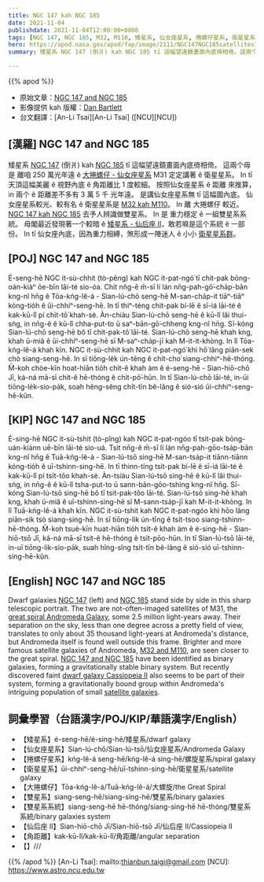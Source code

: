 ```yaml
---
title: NGC 147 kah NGC 185
date: 2021-11-04
publishdate: 2021-11-04T12:00:00+0800
tags: [NGC 147, NGC 185, M32, M110, 矮星系, 仙女座星系, 捲螺仔星系, 衛星星系, 大捲螺仔, 雙星系, 雙星系系統, 仙后座 II]
hero: https://apod.nasa.gov/apod/fap/image/2111/NGC147NGC185satellites1024.jpg
summary: 矮星系 NGC 147 (倒爿) kah NGC 185 tī 這幅望遠鏡畫面內底徛相倚。這兩个毋是 離咱有 250 萬光年遠 ê 大捲螺仔 - 仙女座星系 M31 定定講著 ê 衛星星系。

---
```


{{% apod %}}

- 原始文章：[NGC 147 and NGC 185](https://apod.nasa.gov/apod/ap211104.html)
- 影像提供 kah 版權：[Dan Bartlett](mailto:h2ologg@gmail.com)
- 台文翻譯：[An-Li Tsai][An-Li Tsai] ([NCU][NCU])

## [漢羅] NGC 147 and NGC 185
矮星系 [NGC 147][NGC 147] (倒爿) kah [NGC 185][NGC 185] tī 這幅望遠鏡畫面內底徛相倚。
這兩个毋是 離咱 250 萬光年遠 ê [大捲螺仔 - 仙女座星系][great spiral Andromeda Galaxy] M31 定定講著 ê 衛星星系。
In tī 天頂這幅美麗 ê 視野內底 ê 角距離比 1 度較細。
按照仙女座星系 ê 距離 來推算，in 兩个 ê 距離差不多有 3 萬 5 千 光年遠。
是講仙女座星系無 tī 這幅圖內底。
仙女座星系較光、較有名 ê 衛星星系是 [M32 kah M110][M32 and M110]。
In 離 大捲螺仔 較近。
[NGC 147 kah NGC 185][NGC 147 and NGC 185] 去予人辨識做雙星系。
In 是 重力穩定 ê 一組雙星系系統。
毋閣最近發現著一个較暗 ê [矮星系 - 仙后座 II][dwarf galaxy Cassiopeia II]，敢若嘛是這个系統 ê 一部份。
In tī 仙女座內底，因為重力相縛，煞形成一陣迷人 ê 小小 [衛星星系群][satellite galaxies]。



## [POJ] NGC 147 and NGC 185
É-seng-hē NGC it-sù-chhit (tò-pêng) kah NGC it-pat-ngó͘ tī chit-pak bōng-oán-kiàⁿ ōe-bīn lāi-té sio-óa.
Chit nn̄g-ê m̄-sī lí lán nn̄g-pah-gō͘-cha̍p-bān kng-nî hn̄g ê Tōa-kńg-lê-á - Sian-lú-chō seng-hē M-san-cha̍p-it tiāⁿ-tiāⁿ kóng-tio̍h ê ūi-chhiⁿ-seng-hē.
In tī thiⁿ-téng chit-pak bí-lē ê sī-iá lāi-té ê kak-kū-lî pí chi̍t-tō͘ khah-sè.
Àn-chiàu Sian-lú-chō seng-hē ê kū-lî lâi thui-sǹg, in nn̄g-ê ê kū-lî chha-put-to ū saⁿ-bān-gō͘-chheng kng-nî hn̄g.
Sī-kóng Sian-lú-chō seng-hē bô tī chit-pak-tô͘ lāi-té.
Sian-lú-chō seng-hē khah kng, khah ū-miâ ê ūi-chhiⁿ-seng-hē sī M-saⁿ-cha̍p-jī kah M-it-it-khòng.
In lî Tōa-kńg-lê-á khah kīn.
NGC it-sù-chhit kah NGC it-pat-ngó͘ khì hō͘ lâng piān-sek chò siang-seng-hē.
In sī tiōng-le̍k ún-tēng ê chi̍t-cho͘ siang-chhiⁿ-hē-thóng.
M̄-koh chòe-kīn hoat-hiān tio̍h chi̍t-ê khah àm ê é-seng-hē - Sian-hiō-chō Jī, ká-ná mā-sī chit-ê hē-thóng ê chi̍t-pō͘-hūn.
In tī Sian-lú-chō lāi-té, in-ūi tiōng-le̍k-sio-pa̍k, soah hêng-sêng chi̍t-tīn bê-lâng ê sió-sió ūi-chhiⁿ-seng-hē-kûn.

## [KIP]  NGC 147 and NGC 185
É-sing-hē NGC it-sù-tshit (tò-pîng) kah NGC it-pat-ngóo tī tsit-pak bōng-uán-kiànn uē-bīn lāi-té sio-uá.
Tsit nn̄g-ê m̄-sī lí lán nn̄g-pah-gōo-tsa̍p-bān kng-nî hn̄g ê Tuā-kńg-lê-á - Sian-lú-tsō sing-hē M-san-tsa̍p-it tiānn-tiānn kóng-tio̍h ê uī-tshinn-sing-hē.
In tī thinn-tíng tsit-pak bí-lē ê sī-iá lāi-té ê kak-kū-lî pí tsi̍t-tōo khah-sè.
Àn-tsiàu Sian-lú-tsō sing-hē ê kū-lî lâi thui-sǹg, in nn̄g-ê ê kū-lî tsha-put-to ū sann-bān-gōo-tshing kng-nî hn̄g.
Sī-kóng Sian-lú-tsō sing-hē bô tī tsit-pak-tôo lāi-té.
Sian-lú-tsō sing-hē khah kng, khah ū-miâ ê uī-tshinn-sing-hē sī M-sann-tsa̍p-jī kah M-it-it-khòng.
In lî Tuā-kńg-lê-á khah kīn.
NGC it-sù-tshit kah NGC it-pat-ngóo khì hōo lâng piān-sik tsò siang-sing-hē.
In sī tiōng-li̍k ún-tīng ê tsi̍t-tsoo siang-tshinn-hē-thóng.
M̄-koh tsuè-kīn huat-hiān tio̍h tsi̍t-ê khah àm ê é-sing-hē - Sian-hiō-tsō Jī, ká-ná mā-sī tsit-ê hē-thóng ê tsi̍t-pōo-hūn.
In tī Sian-lú-tsō lāi-té, in-uī tiōng-li̍k-sio-pa̍k, suah hîng-sîng tsi̍t-tīn bê-lâng ê sió-sió uī-tshinn-sing-hē-kûn.

## [English] NGC 147 and NGC 185
Dwarf galaxies [NGC 147][NGC 147] (left) and [NGC 185][NGC 185] stand side by side in this sharp telescopic portrait.
The two are not-often-imaged satellites of M31, the [great spiral Andromeda Galaxy][great spiral Andromeda Galaxy], some 2.5 million light-years away.
Their separation on the sky, less than one degree across a pretty field of view, translates to only about 35 thousand light-years at Andromeda's distance, but Andromeda itself is found well outside this frame.
Brighter and more famous satellite galaxies of Andromeda, [M32 and M110][M32 and M110], are seen closer to the great spiral.
[NGC 147 and NGC 185][NGC 147 and NGC 185] have been identified as binary galaxies, forming a gravitationally stable binary system.
But recently discovered faint [dwarf galaxy Cassiopeia II][dwarf galaxy Cassiopeia II] also seems to be part of their system, forming a gravitationally bound group within Andromeda's intriguing population of small [satellite galaxies][satellite galaxies].

## 詞彙學習（台語漢字/POJ/KIP/華語漢字/English）
- 【矮星系】é-seng-hē/é-sing-hē/矮星系/dwarf galaxy
- 【仙女座星系】Sian-lú-chō/Sian-lú-tsō/仙女座星系/Andromeda Galaxy
- 【捲螺仔星系】kńg-lê-á seng-hē/kńg-lê-á sing-hē/螺旋星系/spiral galaxy
- 【衛星星系】ūi-chhiⁿ-seng-hē/uī-tshinn-sing-hē/衛星星系/satellite galaxy
- 【大捲螺仔】Tōa-kńg-lê-á/Tuā-kńg-lê-á/大螺旋/the Great Spiral
- 【雙星系】siang-seng-hē/siang-sing-hē/雙星系/binary galaxies
- 【雙星系系統】siang-seng-hē hē-thóng/siang-sing-hē hē-thóng/雙星系系統/binary galaxies system
- 【仙后座 II】Sian-hiō-chō Jī/Sian-hiō-tsō Jī/仙后座 II/Cassiopeia II
- 【角距離】kak-kū-lî/kak-kū-lî/角距離/angular separation
- 【】///

{{% /apod %}}
[An-Li Tsai]: mailto:thianbun.taigi@gmail.com
[NCU]: https://www.astro.ncu.edu.tw


[NGC 147]:https://www.nasa.gov/feature/goddard/caldwell-17
[NGC 185]:https://www.nasa.gov/feature/goddard/caldwell-18
[great spiral Andromeda Galaxy]:https://apod.nasa.gov/apod/ap181217.html
[M32 and M110]:https://apod.nasa.gov/apod/ap200925.html
[NGC 147 and NGC 185]:https://ui.adsabs.harvard.edu/abs/1998AJ....116.1688V/abstract
[dwarf galaxy Cassiopeia II]:https://arxiv.org/abs/1511.08289
[satellite galaxies]:https://astrobites.org/2013/01/26/the-curious-case-of-andromedas-satellites/
